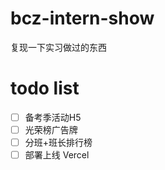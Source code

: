 # bcz-intern-show

复现一下实习做过的东西

# todo list

- [ ] 备考季活动H5
- [ ] 光荣榜广告牌
- [ ] 分班+班长排行榜
- [ ] 部署上线 Vercel